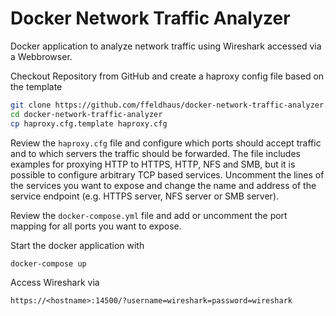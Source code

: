 # Docker Network Traffic Analyzer

Docker application to analyze network traffic using Wireshark accessed via a Webbrowser.

Checkout Repository from GitHub and create a haproxy config file based on the template

```bash
git clone https://github.com/ffeldhaus/docker-network-traffic-analyzer.git
cd docker-network-traffic-analyzer
cp haproxy.cfg.template haproxy.cfg
```

Review the `haproxy.cfg` file and configure which ports should accept traffic and to which servers the traffic should be forwarded. The file includes examples for proxying HTTP to HTTPS, HTTP, NFS and SMB, but it is possible to configure arbitrary TCP based services. Uncomment the lines of the services you want to expose and change the name and address of the service endpoint (e.g. HTTPS server, NFS server or SMB server).

Review the `docker-compose.yml` file and add or uncomment the port mapping for all ports you want to expose.

Start the docker application with

```bash
docker-compose up
```

Access Wireshark via

    https://<hostname>:14500/?username=wireshark=password=wireshark
